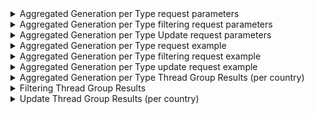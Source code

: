 <details>
  <summary>
    Aggregated Generation per Type request parameters
  </summary>
  <p>
    <img src="https://user-images.githubusercontent.com/94307935/177054434-a1212cea-efea-4e1e-89ed-5d37e1067712.png)">
  </p>
 </details>
 
 <details>
  <summary>
    Aggregated Generation per Type filtering request parameters
  </summary>
  <p>
    <img src="https://user-images.githubusercontent.com/94307935/177054381-e58735a2-7f44-473d-8562-929d921c8297.png">
  </p>
 </details>
 
  <details>
  <summary>
    Aggregated Generation per Type Update request parameters
  </summary>
  <p>
    <img src="https://user-images.githubusercontent.com/94307935/177054407-dd08c3af-9b2f-4a3d-8b8f-13f41294af7c.png">
  </p>
 </details>
 
<details>
  <summary>
    Aggregated Generation per Type request example
  </summary>
  <p>
    <img src="https://user-images.githubusercontent.com/94307935/177054082-96350851-51d9-42cb-ae36-83643d6a8de7.png">
  </p>
</details>
 
<details>
  <summary>
    Aggregated Generation per Type filtering request example
  </summary>
  <p>
    <img src="https://user-images.githubusercontent.com/94307935/177054493-b3945fd1-bb6d-4883-82f8-44b7ffae7644.png">
    <img src="https://user-images.githubusercontent.com/94307935/177054556-ee35a93a-e47f-404e-9fa7-8fc14f765351.png">
  </p>
</details>
 
<details>
  <summary>
    Aggregated Generation per Type update request example
  </summary>
  <p>
    <img src="https://user-images.githubusercontent.com/94307935/177054576-7fc711aa-be35-401c-aac8-a248cbff8015.png">
  </p>
</details>
 
<details>
  <summary>
    Aggregated Generation per Type Thread Group Results (per country)
  </summary>
  <p>
    <details>
      <summary>
        Austria
      </summary>
      <p>
        <img src="https://user-images.githubusercontent.com/94307935/177145310-313fc21a-c87c-4e4f-bf98-278e5ae9fa00.png">
        <img src="https://user-images.githubusercontent.com/94307935/177145398-1ff0265f-6b4e-49fc-ac39-4a2ab0e0a5e6.png">
        <img src="https://user-images.githubusercontent.com/94307935/177145468-780b6d0e-11fb-494f-b40e-f72fb17b0c06.png">
      </p>
    </details>
    <details>
      <summary>
        Belgium
      </summary>
      <p>
        <img src="https://user-images.githubusercontent.com/94307935/177145540-d7f7f1d3-544a-41cf-80b1-8c0564790f8d.png">
      </p>
    </details>
    <details>
      <summary>
        Bosnia Herzegovina
      </summary>
      <p>
        <img src="https://user-images.githubusercontent.com/94307935/177145640-3374a901-0ef0-4219-a641-826392bcfd84.png">
      </p>
    </details>
    <details>
      <summary>
        Bulgaria
      </summary>
      <p>
        <img src="https://user-images.githubusercontent.com/94307935/177145700-e112c003-a7ec-461f-b762-b810b99e3c8c.png">
      </p>
    </details>
    <details>
      <summary>
        Croatia
      </summary>
      <p>
        <img src="https://user-images.githubusercontent.com/94307935/177145788-7301f732-ec3d-4f2c-80b8-a3efbba8af5c.png">
      </p>
    </details>
    <details>
      <summary>
        Cyprus
      </summary>
      <p>
        <img src="https://user-images.githubusercontent.com/94307935/177145904-33790f24-4460-4a42-af9e-dab57fa621d3.png">
      </p>
    </details>
    <details>
      <summary>
        Czech Republic
      </summary>
      <p>
        <img src="https://user-images.githubusercontent.com/94307935/177145993-3b6ac21a-9d48-49e7-bb30-d3785777aa01.png">
      </p>
    </details>
    <details>
      <summary>
        Denmark
      </summary>
      <p>
        <img src="https://user-images.githubusercontent.com/94307935/177146060-ed3895f9-c503-4f72-a96a-3c3c461b6f54.png">
      </p>
    </details>
    <details>
      <summary>
        Estonia
      </summary>
      <p>
        <img src="https://user-images.githubusercontent.com/94307935/177146135-9a6174ee-44e1-4d79-ac0b-43e614568f75.png">
      </p>
    </details>
    <details>
      <summary>
        Finland
      </summary>
      <p>
        <img src="https://user-images.githubusercontent.com/94307935/177146211-03e6a2ab-dd62-41e4-8923-1d081c247ea6.png">
      </p>
    </details>
    <details>
      <summary>
        France
      </summary>
      <p>
        <img src="https://user-images.githubusercontent.com/94307935/177146267-ceb1680d-1572-41c9-9d68-923efd10d6bc.png">
      </p>
    </details>
    <details>
      <summary>
        Georgia
      </summary>
      <p>
        <img src="https://user-images.githubusercontent.com/94307935/177146331-9f94ee7e-411c-4695-81ce-1dd5c279eb92.png">
      </p>
    </details>
    <details>
      <summary>
        Germany
      </summary>
      <p>
        <img src="https://user-images.githubusercontent.com/94307935/177146419-f3277ed6-056d-47ab-8303-28fefd81948d.png">
      </p>
    </details>
    <details>
      <summary>
        Greece
      </summary>
      <p>
        <img src="https://user-images.githubusercontent.com/94307935/177146486-bd724595-5a0d-49bc-8f9a-b96a37c35ba5.png">
      </p>
    </details>
    <details>
      <summary>
        Hungary
      </summary>
      <p>
        <img src="https://user-images.githubusercontent.com/94307935/177146555-5f5129b3-a24d-4d37-b509-aca59de8017d.png">
      </p>
    </details>
    <details>
      <summary>
        Ireland
      </summary>
      <p>
        <img src="https://user-images.githubusercontent.com/94307935/177146623-561fe68e-347a-4067-933b-efa285286b7a.png">
      </p>
    </details>
    <details>
      <summary>
        Italy
      </summary>
      <p>
        <img src="https://user-images.githubusercontent.com/94307935/177146700-ab564c0e-ae5b-43ee-8243-a5a0bf5c8091.png">
      </p>
    </details>
    <details>
      <summary>
        Kosovo
      </summary>
      <p>
        <img src="https://user-images.githubusercontent.com/94307935/177146752-63826d21-6668-4499-8092-f60850ee37c0.png">
      </p>
    </details>
    <details>
      <summary>
        Latvia
      </summary>
      <p>
        <img src="https://user-images.githubusercontent.com/94307935/177146825-abc70bad-eede-4a61-954e-df3f2b73a273.png">
      </p>
    </details>
    <details>
      <summary>
        Lithuania
      </summary>
      <p>
        <img src="https://user-images.githubusercontent.com/94307935/177146896-930fbbe9-ad5a-4c50-92b4-fae1dd7f3ace.png">
      </p>
    </details>
    <details>
      <summary>
        Montenegro
      </summary>
      <p>
        <img src="https://user-images.githubusercontent.com/94307935/177146957-cbd59e2b-1ba7-4f04-8a59-b5e5cc9f8342.png">
      </p>
    </details>
    <details>
      <summary>
        Netherlands
      </summary>
      <p>
        <img src="https://user-images.githubusercontent.com/94307935/177147020-f2a0b74d-bf7c-4a89-8ade-eecbf6492a5c.png">
      </p>
    </details>
    <details>
      <summary>
        North Macedonia
      </summary>
      <p>
        <img src="https://user-images.githubusercontent.com/94307935/177147240-eb1a519d-49ff-46a4-8dcd-c58d6dfb0759.png">
      </p>
    </details>
    <details>
      <summary>
        Norway
      </summary>
      <p>
        <img src="https://user-images.githubusercontent.com/94307935/177147306-cd46e7f5-778a-4b0d-8771-8d9215a45b65.png">
      </p>
    </details>
    <details>
      <summary>
        Poland
      </summary>
      <p>
        <img src="https://user-images.githubusercontent.com/94307935/177147360-29ed40f4-ee13-4856-89cb-a03a96624315.png">
      </p>
    </details>
    <details>
      <summary>
        Portugal
      </summary>
      <p>
        <img src="https://user-images.githubusercontent.com/94307935/177147430-955f97df-739f-4263-9665-be380b8cb40d.png">
      </p>
    </details>
    <details>
      <summary>
        Republic of Moldova
      </summary>
      <p>
        <img src="https://user-images.githubusercontent.com/94307935/177147506-769d01b7-0a07-4479-b99c-5bba5e605e59.png">
      </p>
    </details>
    <details>
      <summary>
        Romania
      </summary>
      <p>
        <img src="https://user-images.githubusercontent.com/94307935/177147586-0b5a5dc1-2aa0-4eac-a590-c033fb3b6662.png">
      </p>
    </details>
    <details>
      <summary>
        Serbia
      </summary>
      <p>
        <img src="https://user-images.githubusercontent.com/94307935/177147660-63160448-182d-43c0-8b35-ef2b025f5eef.png">
      </p>
    </details>
    <details>
      <summary>
        Slovakia
      </summary>
      <p>
        <img src="https://user-images.githubusercontent.com/94307935/177147741-64b3ede8-c7a3-4fb6-abc8-08618436e9f7.png">
      </p>
    </details>
    <details>
      <summary>
        Slovenia
      </summary>
      <p>
        <img src="https://user-images.githubusercontent.com/94307935/177147816-19fbff97-eaf5-4467-b1fb-2ed2b512c497.png">
      </p>
    </details>
    <details>
      <summary>
        Spain
      </summary>
      <p>
        <img src="https://user-images.githubusercontent.com/94307935/177147871-c4a9abac-1f64-46e0-b26d-8b4ffe36b358.png">
      </p>
    </details>
    <details>
      <summary>
        Sweden
      </summary>
      <p>
        <img src="https://user-images.githubusercontent.com/94307935/177147946-bc40b465-a055-47bc-bfd4-d89d83a81652.png">
      </p>
    </details>
    <details>
      <summary>
        Switzerland
      </summary>
      <p>
        <img src="https://user-images.githubusercontent.com/94307935/177148005-6dfd24e2-db23-4d5e-8082-29af3fbf9c06.png">
      </p>
    </details>
    <details>
      <summary>
        Ukraine
      </summary>
      <p>
        <img src="https://user-images.githubusercontent.com/94307935/177148073-e03b7004-1d8d-4c7c-a619-095915a3fd04.png">
      </p>
    </details>
  </p>
</details>

<details>
  <summary>
    Filtering Thread Group Results
  </summary>
  <p>
    <img src="https://user-images.githubusercontent.com/94307935/177149127-659a7a5d-8559-44e4-89dc-28a34a2072a3.png">
    <img src="https://user-images.githubusercontent.com/94307935/177149218-a5bd5719-eb81-4bae-9874-8ff546ea745f.png">
    <img src="https://user-images.githubusercontent.com/94307935/177149265-d9f2978a-113e-4a10-b8bd-535f47231ae8.png">
    <img src="https://user-images.githubusercontent.com/94307935/177149368-464a930b-01ce-4aba-99e9-adbfb03efa23.png">
    <img src="https://user-images.githubusercontent.com/94307935/177149435-798f89de-0e98-4251-8483-7375f14bdf0a.png">
    <img src="https://user-images.githubusercontent.com/94307935/177149503-e895b695-b454-4e34-adfa-72f62e46df8d.png">
  </p>
</details>

<details>
  <summary>
    Update Thread Group Results (per country)
  </summary>
  <p>
    <details>
      <summary>
        Austria
      </summary>
      <p>
        <img src="https://user-images.githubusercontent.com/94307935/177149697-611b4f8d-8a77-45d9-a43e-89dbb5c7743e.png">
        <img src="https://user-images.githubusercontent.com/94307935/177149778-3df24742-c5ef-4a7f-a1a8-7ce71661f095.png">
        <img src="https://user-images.githubusercontent.com/94307935/177149844-5cdc2476-1602-486a-ad82-8396d47fb1da.png">
      </p>
    </details>
    <details>
      <summary>
        Belgium
      </summary>
      <p>
        <img src="https://user-images.githubusercontent.com/94307935/177149922-b9e7d4b4-2b01-40fa-8ecd-00b7a333f4c2.png">
      </p>
    </details>
    <details>
      <summary>
        Bosnia Herzegovina
      </summary>
      <p>
        <img src="https://user-images.githubusercontent.com/94307935/177149999-15a9d016-5af8-4a7a-b9af-653f29ac9bd5.png">
      </p>
    </details>
    <details>
      <summary>
        Bulgaria
      </summary>
      <p>
        <img src="https://user-images.githubusercontent.com/94307935/177150069-3a324e39-e755-4601-ab44-275ebc0cdfef.png">
      </p>
    </details>
    <details>
      <summary>
        Croatia
      </summary>
      <p>
        <img src="https://user-images.githubusercontent.com/94307935/177150160-f0b27454-1807-4e53-ab86-1268d9cd9623.png">
      </p>
    </details>
    <details>
      <summary>
        Cyprus
      </summary>
      <p>
        <img src="https://user-images.githubusercontent.com/94307935/177150240-2715a8eb-89f6-498d-8349-5c07721aca74.png">
      </p>
    </details>
    <details>
      <summary>
        Czech Republic
      </summary>
      <p>
        <img src="https://user-images.githubusercontent.com/94307935/177150297-3c520b57-cca4-4e24-a5c3-7bda605920b3.png">
      </p>
    </details>
    <details>
      <summary>
        Denmark
      </summary>
      <p>
        <img src="https://user-images.githubusercontent.com/94307935/177150373-4fd6b281-7f69-412e-8b48-ddb70e2cd228.png">
      </p>
    </details>
    <details>
      <summary>
        Estonia
      </summary>
      <p>
        <img src="https://user-images.githubusercontent.com/94307935/177150431-2e70f0f5-a3ec-4e47-ad77-1b546d69d5d5.png">
      </p>
    </details>
    <details>
      <summary>
        Finland
      </summary>
      <p>
        <img src="https://user-images.githubusercontent.com/94307935/177150498-928e4a25-7526-4824-9ba9-d8944a0030f6.png">
      </p>
    </details>
    <details>
      <summary>
        France
      </summary>
      <p>
        <img src="https://user-images.githubusercontent.com/94307935/177150565-767542f8-3980-40ee-8ea4-12bd4181e0e8.png">
      </p>
    </details>
    <details>
      <summary>
        Georgia
      </summary>
      <p>
        <img src="https://user-images.githubusercontent.com/94307935/177150632-2682dcd2-1389-4d1b-a9ce-87b8d225a945.png">
      </p>
    </details>
    <details>
      <summary>
        Germany
      </summary>
      <p>
        <img src="https://user-images.githubusercontent.com/94307935/177150719-8e927dad-9042-4450-9006-74df52b6ca6d.png">
      </p>
    </details>
    <details>
      <summary>
        Greece
      </summary>
      <p>
        <img src="https://user-images.githubusercontent.com/94307935/177150787-90f59a65-c4db-4afb-a365-d7c714bb3bf1.png">
      </p>
    </details>
    <details>
      <summary>
        Hungary
      </summary>
      <p>
        <img src="https://user-images.githubusercontent.com/94307935/177150875-54752b6f-7a8e-4ca6-905c-c48cb6efda50.png">
      </p>
    </details>
    <details>
      <summary>
        Ireland
      </summary>
      <p>
        <img src="https://user-images.githubusercontent.com/94307935/177150946-5f88ede5-a8f7-434f-b3db-5cd7fa19bd06.png">
      </p>
    </details>
    <details>
      <summary>
        Italy
      </summary>
      <p>
        <img src="https://user-images.githubusercontent.com/94307935/177151011-72b6f255-7aa2-4671-afde-039d169339f7.png">
      </p>
    </details>
    <details>
      <summary>
        Kosovo
      </summary>
      <p>
        <img src="https://user-images.githubusercontent.com/94307935/177151081-7498664b-f000-42f8-98c9-e177731b508e.png">
      </p>
    </details>
    <details>
      <summary>
        Latvia
      </summary>
      <p>
        <img src="https://user-images.githubusercontent.com/94307935/177151142-0bb3ddd5-cdf1-4f43-ac09-b3e668d77601.png">
      </p>
    </details>
    <details>
      <summary>
        Lithuania
      </summary>
      <p>
        <img src="https://user-images.githubusercontent.com/94307935/177151234-d6ac39f0-7cfb-4e44-934a-0bfa86a5edd2.png">
      </p>
    </details>
    <details>
      <summary>
        Montenegro
      </summary>
      <p>
        <img src="https://user-images.githubusercontent.com/94307935/177151328-a48f6c01-bd52-45fc-9237-92c1f3313478.png">
      </p>
    </details>
    <details>
      <summary>
        Netherlands
      </summary>
      <p>
        <img src="https://user-images.githubusercontent.com/94307935/177151409-76614458-5e95-4bd4-b449-fcdb9636a3d1.png">
      </p>
    </details>
    <details>
      <summary>
        North Macedonia
      </summary>
      <p>
        <img src="https://user-images.githubusercontent.com/94307935/177151484-c4a74193-832b-40de-9401-70b31c479a18.png">
      </p>
    </details>
    <details>
      <summary>
        Norway
      </summary>
      <p>
        <img src="https://user-images.githubusercontent.com/94307935/177151567-8e2398a2-22c0-4aa9-8fca-419a5ca344a3.png">
      </p>
    </details>
    <details>
      <summary>
        Poland
      </summary>
      <p>
        <img src="https://user-images.githubusercontent.com/94307935/177152321-3cae7bc3-903e-40c8-9d46-9634e53cfef0.png">
      </p>
    </details>
    <details>
      <summary>
        Portugal
      </summary>
      <p>
        <img src="https://user-images.githubusercontent.com/94307935/177152398-ef2b8ebc-b2a2-4e71-900c-64c39656a584.png">
      </p>
    </details>
    <details>
      <summary>
        Republic of Moldova
      </summary>
      <p>
        <img src="https://user-images.githubusercontent.com/94307935/177152504-30a3667c-670c-4317-9504-b9a6e9abb14b.png">
      </p>
    </details>
    <details>
      <summary>
        Romania
      </summary>
      <p>
        <img src="https://user-images.githubusercontent.com/94307935/177152581-f30e9468-b225-4847-b865-7adc46fe5c38.png">
      </p>
    </details>
    <details>
      <summary>
        Serbia
      </summary>
      <p>
        <img src="https://user-images.githubusercontent.com/94307935/177152648-8fb81a2b-dd22-40ba-9def-bf793c113ba3.png">
      </p>
    </details>
    <details>
      <summary>
        Slovakia
      </summary>
      <p>
        <img src="https://user-images.githubusercontent.com/94307935/177152725-9256ba17-b45b-4643-8f95-9a54bceb7022.png">
      </p>
    </details>
    <details>
      <summary>
        Slovenia
      </summary>
      <p>
        <img src="https://user-images.githubusercontent.com/94307935/177152808-a12c9b6c-77fb-4097-ac69-1388ce6645f3.png">
      </p>
    </details>
    <details>
      <summary>
        Spain
      </summary>
      <p>
        <img src="https://user-images.githubusercontent.com/94307935/177152900-2b923f7f-4ff4-4c5b-91ee-834661562252.png">
      </p>
    </details>
    <details>
      <summary>
        Sweden
      </summary>
      <p>
        <img src="https://user-images.githubusercontent.com/94307935/177152972-fc48d739-1380-4d12-ac65-812690fbaea6.png">
      </p>
    </details>
    <details>
      <summary>
        Switzerland
      </summary>
      <p>
        <img src="https://user-images.githubusercontent.com/94307935/177153041-b91f0af7-b853-461a-8fa4-d4fbfa042498.png">
      </p>
    </details>
    <details>
      <summary>
        Ukraine
      </summary>
      <p>
        <img src="https://user-images.githubusercontent.com/94307935/177153112-f584c983-e473-4208-a359-724c987f5a5a.png">
      </p>
    </details>
  </p>
</details>
